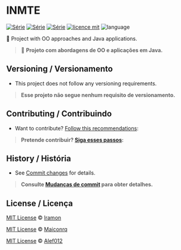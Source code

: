 # INMTE
[![Série](https://img.shields.io/badge/Maiconrq-Calculator-red)](https://github.com/Maiconrq/INMTE)
[![Série](https://img.shields.io/badge/lramon2001-Calculator-red)](https://github.com/lramon2001/INMTE)
[![Série](https://img.shields.io/badge/Alef012-Calculator-red)](https://github.com/lramon2001/INMTE)
[![licence mit](https://img.shields.io/badge/licence-MIT-blue.svg)](https://github.com/Maiconrq/INMTE/blob/main/LICENSE)
![language](https://img.shields.io/badge/java-only-yellow)

:rocket: Project with OO approaches and Java applications. 

> :rocket: **Projeto com abordagens de OO e aplicações em Java.**


## Versioning / Versionamento
- This project does not follow any versioning requirements.

> **Esse projeto não segue nenhum requisito de versionamento.**


## Contributing / Contribuindo

- Want to contribute? [Follow this recommendations](./CONTRIBUTING.md):  

> **Pretende contribuir? [Siga esses passos](./CONTRIBUTING.md):**


## History / História
- See [Commit changes](https://github.com/lramon2001/Calculator/commits/main) for details.

> **Consulte [Mudanças de commit](https://github.com/lramon2001/Calculator/commits/main) para obter detalhes.**

## License / Licença
[MIT License](https://github.com/Maiconrq/INMTE/blob/main/LICENSE) © [lramon](https://github.com/lramon2001)

[MIT License](https://github.com/Maiconrq/INMTE/blob/main/LICENSE) © [Maiconrq](https://github.com/Maiconrq)

[MIT License](https://github.com/Maiconrq/INMTE/blob/main/LICENSE) © [Alef012](https://github.com/Alef012)

